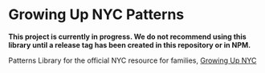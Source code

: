 # Growing Up NYC Patterns

**This project is currently in progress. We do not recommend using this library until a release tag has been created in this repository or in NPM.**

Patterns Library for the official NYC resource for families, [Growing Up NYC](https://growingupnyc.cityofnewyork.us/)
